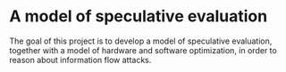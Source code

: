 # A model of speculative evaluation

The goal of this project is to develop a model of speculative evaluation,
together with a model of hardware and software optimization, in order to
reason about information flow attacks.
